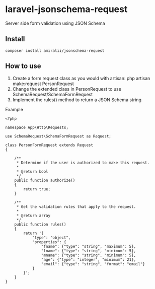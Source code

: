 # laravel-jsonschema-request
Server side form validation using JSON Schema

## Install
    composer install amiralii/jsonschema-request

## How to use
1. Create a form request class as you would with artisan: php artisan make:request PersonRequest
2. Change the extended class in PersonRequest to use SchemaRequest/SchemaFormRequest
3. Implement the rules() method to return a JSON Schema string

Example
```
<?php

namespace App\Http\Requests;

use SchemaRequest\SchemaFormRequest as Request;

class PersonFormRequest extends Request
{

    /**
     * Determine if the user is authorized to make this request.
     *
     * @return bool
     */
    public function authorize()
    {
        return true;
    }

    /**
     * Get the validation rules that apply to the request.
     *
     * @return array
     */
    public function rules()
    {
        return '{
            "type": "object",
            "properties": {
                "fname": {"type": "string", "maximum": 5},
                "lname": {"type": "string", "minimum": 5},
                "mname": {"type": "string", "minimum": 5},
                "age": {"type": "integer", "minimum": 21},
                "email": {"type": "string", "format": "email"}
            }
        }';
    }
}

```
